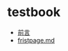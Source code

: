 # testbook

* [前言](README.md)
* [fristpage.md](https://www.gitbook.com/book/hejairui/testbook/edit#)



